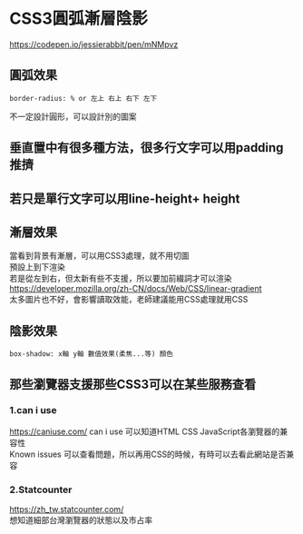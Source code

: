 # CSS3圓弧漸層陰影
https://codepen.io/jessierabbit/pen/mNMpvz
## 圓弧效果
```
border-radius: % or 左上 右上 右下 左下
```
不一定設計圓形，可以設計別的圖案<br/>
## 垂直置中有很多種方法，很多行文字可以用padding推擠
## 若只是單行文字可以用line-height+ height

## 漸層效果
當看到背景有漸層，可以用CSS3處理，就不用切圖<br/>
預設上到下渲染<br/>
若是從左到右，但太新有些不支援，所以要加前綴詞才可以渲染<br/>
https://developer.mozilla.org/zh-CN/docs/Web/CSS/linear-gradient<br/>
太多圖片也不好，會影響讀取效能，老師建議能用CSS處理就用CSS<br/>

## 陰影效果
```
box-shadow: x軸 y軸 數值效果(柔焦...等) 顏色 
```

## 那些瀏覽器支援那些CSS3可以在某些服務查看
### 1.can i use
https://caniuse.com/ can i use 可以知道HTML CSS JavaScript各瀏覽器的兼容性<br/>
Known issues 可以查看問題，所以再用CSS的時候，有時可以去看此網站是否兼容<br/>

### 2.Statcounter
https://zh_tw.statcounter.com/<br/>
想知道細部台灣瀏覽器的狀態以及市占率<br/>



